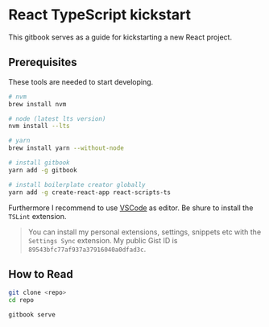 # React TypeScript kickstart

This gitbook serves as a guide for kickstarting a new React project.

## Prerequisites

These tools are needed to start developing.

```bash
# nvm
brew install nvm

# node (latest lts version)
nvm install --lts

# yarn
brew install yarn --without-node

# install gitbook
yarn add -g gitbook

# install boilerplate creator globally
yarn add -g create-react-app react-scripts-ts
```

Furthermore I recommend to use [VSCode](https://code.visualstudio.com/) as editor. Be shure to install the `TSLint` extension.

>You can install my personal extensions, settings, snippets etc with the `Settings Sync` extension. My public Gist ID is `89543bfc77af937a37916040a0dfad3c`.

## How to Read

```bash
git clone <repo>
cd repo

gitbook serve
```
